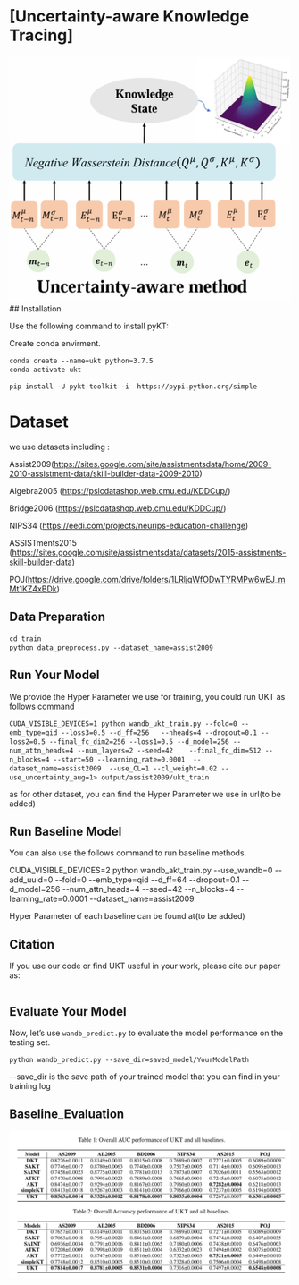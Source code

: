 # [Uncertainty-aware Knowledge Tracing]
<div align=center><img src="https://github.com/UncertaintyForKnowledgeTracing/UKT/blob/main/picture/model.png"/></div>
## Installation

Use the following command to install pyKT:

Create conda envirment.

```
conda create --name=ukt python=3.7.5
conda activate ukt
```

```
pip install -U pykt-toolkit -i  https://pypi.python.org/simple 

```

# Dataset
we use datasets including :

Assist2009(https://sites.google.com/site/assistmentsdata/home/2009-2010-assistment-data/skill-builder-data-2009-2010)

Algebra2005 (https://pslcdatashop.web.cmu.edu/KDDCup/)

Bridge2006 (https://pslcdatashop.web.cmu.edu/KDDCup/)

NIPS34 (https://eedi.com/projects/neurips-education-challenge)

ASSISTments2015 (https://sites.google.com/site/assistmentsdata/datasets/2015-assistments-skill-builder-data)

POJ(https://drive.google.com/drive/folders/1LRljqWfODwTYRMPw6wEJ_mMt1KZ4xBDk)

## Data Preparation

```
cd train
python data_preprocess.py --dataset_name=assist2009
```



## Run Your Model

We provide the Hyper Parameter we use for training, you could run UKT as follows command 

```
CUDA_VISIBLE_DEVICES=1 python wandb_ukt_train.py --fold=0 --emb_type=qid --loss3=0.5 --d_ff=256   --nheads=4 --dropout=0.1 --loss2=0.5 --final_fc_dim2=256 --loss1=0.5 --d_model=256 --num_attn_heads=4 --num_layers=2 --seed=42    --final_fc_dim=512 --n_blocks=4 --start=50 --learning_rate=0.0001  --dataset_name=assist2009  --use_CL=1 --cl_weight=0.02 --use_uncertainty_aug=1> output/assist2009/ukt_train 
```
as for other dataset, you can find the Hyper Parameter we use in url(to be added)

## Run Baseline Model
You can also use the follows command to run baseline methods.

CUDA_VISIBLE_DEVICES=2 python wandb_akt_train.py --use_wandb=0 --add_uuid=0 --fold=0 --emb_type=qid --d_ff=64   --dropout=0.1   --d_model=256 --num_attn_heads=4  --seed=42   --n_blocks=4  --learning_rate=0.0001  --dataset_name=assist2009 

Hyper Parameter of each baseline can be found at(to be added)


## Citation
If you use our code or find UKT useful in your work, please cite our paper as:
```bib

```


## Evaluate Your Model

Now, let’s use `wandb_predict.py` to evaluate the model performance on the testing set.

```
python wandb_predict.py --save_dir=saved_model/YourModelPath
```

--save_dir is the save path of your trained model that you can find in your training log

## Baseline_Evaluation
<div align=center><img src="https://github.com/UncertaintyForKnowledgeTracing/UKT/blob/main/picture/result.png"/></div>

